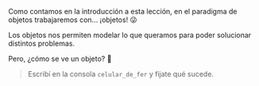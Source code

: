 Como contamos en la introducción a esta lección, en el paradigma de objetos trabajaremos con... ¡objetos! :stuck_out_tongue_winking_eye:

Los objetos nos permiten modelar lo que queramos para poder solucionar distintos problemas. 

Pero, ¿cómo se ve un objeto? :thinking:

> Escribí en la consola `celular_de_fer` y fijate qué sucede.

